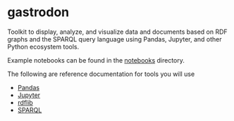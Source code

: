 # gastrodon

Toolkit to display,  analyze,  and visualize data and documents based on RDF graphs and the SPARQL query language using Pandas,  Jupyter, and other Python ecosystem tools.

Example notebooks can be found in the [notebooks](notebooks) directory.

The following are reference documentation for tools you will use

* [Pandas](http://pandas.pydata.org/pandas-docs/stable/)
* [Jupyter](http://jupyter.org/index.html)
* [rdflib](https://github.com/RDFLib/rdflib#readme)
* [SPARQL](http://www.w3.org/TR/2013/REC-sparql11-query-20130321/#basicpatterns)

